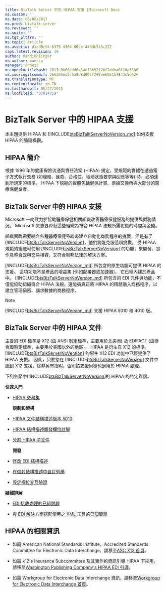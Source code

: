 ```yaml
---
title: BizTalk Server 中的 HIPAA 支援 |Microsoft Docs
ms.custom: ''
ms.date: 06/08/2017
ms.prod: biztalk-server
ms.reviewer: ''
ms.suite: ''
ms.tgt_pltfrm: ''
ms.topic: article
ms.assetid: d1ad8c64-6375-4364-80ce-440db943c222
caps.latest.revision: 19
author: MandiOhlinger
ms.author: mandia
manager: anneta
ms.openlocfilehash: 7817e3b69edd0a34c13b92128f7ddba0f28a5586
ms.sourcegitcommit: 266308ec5c6a9d8d80ff298ee6051b4843c5d626
ms.translationtype: MT
ms.contentlocale: zh-TW
ms.lasthandoff: 06/27/2018
ms.locfileid: "37014759"
---
```

# <a name="hipaa-support-in-biztalk-server"></a>BizTalk Server 中的 HIPAA 支援
本主題提供 HIPAA 和 [!INCLUDE[btsBizTalkServerNoVersion_md](../includes/btsbiztalkservernoversion-md.md)] 如何支援 HIPAA 的簡短概觀。  
  
## <a name="introduction-to-hipaa"></a>HIPAA 簡介  
 根據 1996 年的健康保險流通與責任法案 (HIPAA) 規定，受規範的實體在透過電子方式執行交易 (如理賠、匯款、合格性、理賠狀態要求與回應等等) 時，必須達到所規定的標準。 HIPAA 下規範的實體包括健保計畫、票據交換所與大部分的醫療保健業者。  
  
## <a name="hipaa-support-in-biztalk-server"></a>BizTalk Server 中的 HIPAA 支援  
 Microsoft 一向致力於協助醫療保健相關組織改善醫療保健服務的提供與財務情況。 Microsoft 矢志要降低這些組織為符合 HIPAA 法規所需花費的時間與金錢。  
  
 組織面臨需要綜合各種醫療保健系統來建立自動化商務程序的挑戰，但是有了 [!INCLUDE[btsBizTalkServerNoVersion](../includes/btsbiztalkservernoversion-md.md)]，他們將能克服這項挑戰。 受 HIPAA 規範的組織可使用 [!INCLUDE[btsBizTalkServerNoVersion](../includes/btsbiztalkservernoversion-md.md)] 的功能，來開發、實作及整合既與交易相容、又符合聯邦法律的解決方案。  
  
[!INCLUDE[btsBizTalkServerNoVersion_md](../includes/btsbiztalkservernoversion-md.md)] 所包含的原生功能可提供 HIPAA 的支援。 這項功能不是產品的增益集 (例如配接器或加速器)， 它已經內建於產品中。 [!INCLUDE[btsBizTalkServerNoVersion_md](../includes/btsbiztalkservernoversion-md.md)] 所包含的 EDI 元件與功能，不僅能協助組織符合 HIPAA 法規，還能夠真正將 HIPAA 的精髓融入商務程序，以建立管理縝密、講求數據的商務程序。  
  
> [!NOTE]
>  [!INCLUDE[btsBizTalkServerNoVersion_md](../includes/btsbiztalkservernoversion-md.md)] 支援 HIPAA 5010 和 4010 版。  
  
## <a name="hipaa-documentation-in-biztalk-server"></a>BizTalk Server 中的 HIPAA 文件  
 主要的 EDI 標準是 X12 (由 ANSI 制定標準，主要用於北美洲) 及 EDIFACT (由聯合國制定標準，主要用於美國以外的地區)。 HIPAA 是衍生自 X12 的標準。 [!INCLUDE[btsBizTalkServerNoVersion](../includes/btsbiztalkservernoversion-md.md)] 的原生 X12 EDI 功能中已經提供了 HIPAA 支援。 因此，只要您在 [!INCLUDE[btsBizTalkServerNoVersion](../includes/btsbiztalkservernoversion-md.md)] 文件中讀到 X12 支援，除非另有指明，否則該支援同樣也適用於 HIPAA 處理。  
  
 下列各節中[!INCLUDE[btsBizTalkServerNoVersion](../includes/btsbiztalkservernoversion-md.md)]的 HIPAA 的特定資訊。  
  
 **快速入門**  
  
- [HIPAA 交易集](../core/hipaa-transaction-sets.md)  
  
  **規劃和架構**  
  
- [HIPAA 文件結構描述版本 5010](../core/hipaa-document-schema-version-5010.md)  
  
- [HIPAA 結構描述觸發欄位註解](../core/hipaa-schema-trigger-field-annotations.md)  
  
- [分割 HIPAA 子文件](../core/splitting-hipaa-subdocuments.md)  
  
  **開發**  
  
- [修改 EDI 結構描述](../core/modifying-edi-schemas.md) 

- [在信封結構描述中自訂列舉](../core/customizing-enumerations-in-the-envelope-schema.md)

- [設定欄位交互驗證](../core/configuring-cross-field-validation.md)

  
 **疑難排解**  
  
-   [EDI 接收處理的已知問題](../core/known-issues-with-edi-receive-processing.md)  
  
-   [與 EDI 解決方案搭配使用之 XML 工具的已知問題](../core/known-issues-with-xml-tools-used-with-edi-solutions.md)  
  
## <a name="more-information-about-hipaa"></a>HIPAA 的相關資訊  
  
-   如需 American National Standards Institute，Accredited Standards Committee for Electronic Data Interchange，請移至[ASC X12 首頁](http://www.x12.org/)。  
  
-   如需 x12's Insurance Subcommittee 及其實作的資訊引導 HIPAA 下採用，請移至[Washington Publishing Company's HIPAA EDI 引導](http://www.wpc-edi.com/)。
  
-   如需 Workgroup for Electronic Data Interchange 資訊，請移至[Workgroup for Electronic Data Interchange 首頁](http://www.wedi.org/)。